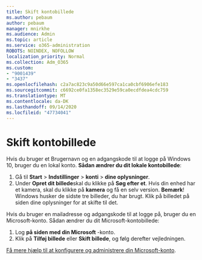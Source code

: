 ```yaml
---
title: Skift kontobillede
ms.author: pebaum
author: pebaum
manager: mnirkhe
ms.audience: Admin
ms.topic: article
ms.service: o365-administration
ROBOTS: NOINDEX, NOFOLLOW
localization_priority: Normal
ms.collection: Adm_O365
ms.custom:
- "9001439"
- "3437"
ms.openlocfilehash: c2a7ac823c9a50d66e597ca1ca0cbf6906efe183
ms.sourcegitcommit: c6692ce0fa1358ec3529e59ca0ecdfdea4cdc759
ms.translationtype: MT
ms.contentlocale: da-DK
ms.lasthandoff: 09/14/2020
ms.locfileid: "47734041"
---
```

# <a name="change-account-picture"></a>Skift kontobillede

Hvis du bruger et Brugernavn og en adgangskode til at logge på Windows 10, bruger du en lokal konto. **Sådan ændrer du dit lokale kontobillede**:

1. Gå til **Start**  >  **Indstillinger**  >  **konti**  >  **dine oplysninger**.
2. Under **Opret dit billede**skal du klikke på **Søg efter et**. Hvis din enhed har et kamera, skal du klikke på **kamera** og få en selv version. 
    **Bemærk**! Windows husker de sidste tre billeder, du har brugt. Klik på billedet på siden dine oplysninger for at skifte til det.

Hvis du bruger en mailadresse og adgangskode til at logge på, bruger du en Microsoft-konto. Sådan ændrer du dit Microsoft-kontobillede:

1. Log **på siden med din Microsoft** -konto.
2. Klik på **Tilføj billede** eller **Skift billede**, og følg derefter vejledningen.

[Få mere hjælp til at konfigurere og administrere din Microsoft-konto](https://support.microsoft.com/products/microsoft-account?category=manage-account).
